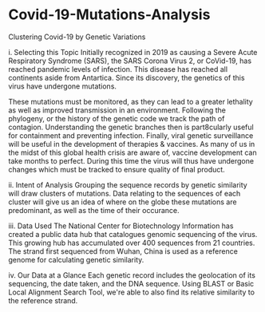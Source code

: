 # Covid-19-Mutations-Analysis
Clustering Covid-19 by Genetic Variations

i. Selecting this Topic
Initially recognized in 2019 as causing a Severe Acute Respiratory Syndrome (SARS), the SARS Corona Virus 2, or CoVid-19, has reached pandemic levels of infection. This disease has reached all continents aside from Antartica. Since its discovery, the genetics of this virus have undergone mutations. 

These mutations must be monitored, as they can lead to a greater lethality as well as improved transmission in an environment. Following the phylogeny, or the history of the genetic code we track the path of contagion. Understanding the genetic branches then is part8cularly useful for containment and preventing infection. Finally, viral genetic surveillance will be useful in the development of therapies & vaccines. As many of us in the midst of this global health crisis are aware of, vaccine development can take months to perfect. During this time the virus will thus have undergone changes which must be tracked to ensure quality of final product.


ii. Intent of Analysis
Grouping the sequence records by genetic similarity will draw clusters of mutations. Data relating to the sequences of each cluster will give us an idea of where on the globe these mutations are predominant, as well as the time of their occurance. 


iii. Data Used
The National Center for Biotechnology Information has created a public data hub that catalogues genomic sequencing of the virus. This growing hub has accumulated over 400 sequences from 21 countries. The strand first sequenced from Wuhan, China is used as a reference genome for calculating genetic similarity.


iv. Our Data at a Glance
Each genetic record includes the geolocation of its sequencing, the date taken, and the DNA sequence. Using BLAST or Basic Local Alignment Search Tool, we're able to also find its relative similarity to the reference strand.
